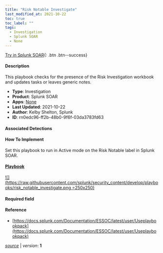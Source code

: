 ```yaml
---
title: "Risk Notable Investigate"
last_modified_at: 2021-10-22
toc: true
toc_label: ""
tags:
  - Investigation
  - Splunk SOAR
  - None
---
```


[Try in Splunk SOAR](https://www.splunk.com/en_us/software/splunk-security-orchestration-and-automation.html){: .btn .btn--success}

#### Description

This playbook checks for the presence of the Risk Investigation workbook and updates tasks or leaves generic notes.

- **Type**: Investigation
- **Product**: Splunk SOAR
- **Apps**: [None](https://splunkbase.splunk.com/apps/#/search/None/product/soar)
- **Last Updated**: 2021-10-22
- **Author**: Kelby Shelton, Splunk
- **ID**: rn0edc96-ff2b-48b0-9f6f-03da3783fd63

#### Associated Detections


#### How To Implement
Set this playbook to run in Active mode on the Risk Notable label in Splunk SOAR.

#### [Playbook](https://splunk.github.io/soar-playbook-viewer/?playbook=https://raw.githubusercontent.com/phantomcyber/playbooks/latest/risk_notable_investigate.json)

[![](https://raw.githubusercontent.com/splunk/security_content/develop/playbooks/risk_notable_investigate.png =250x250)](https://splunk.github.io/soar-playbook-viewer/?playbook=https://raw.githubusercontent.com/phantomcyber/playbooks/latest/risk_notable_investigate.json)

#### Required field


#### Reference

* [https://docs.splunk.com/Documentation/ESSOC/latest/user/Useplaybookpack](https://docs.splunk.com/Documentation/ESSOC/latest/user/Useplaybookpack)




[*source*](https://github.com/splunk/security_content/tree/develop/playbooks/risk_notable_investigate.yml) \| *version*: **1**